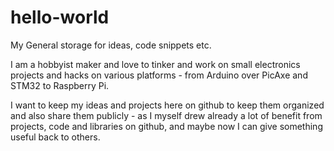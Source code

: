 hello-world
===========

My General storage for ideas, code snippets etc.

I am a hobbyist maker and love to tinker and work on small electronics projects and hacks on various platforms - from Arduino over PicAxe and STM32 to Raspberry Pi.

I want to keep my ideas and projects here on github to keep them organized and also share them publicly - as I myself drew already a lot of benefit from projects, code and libraries on github, and maybe now I can give something useful back to others.
